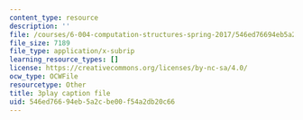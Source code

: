 ```yaml
---
content_type: resource
description: ''
file: /courses/6-004-computation-structures-spring-2017/546ed76694eb5a2cbe00f54a2db20c66_OaT9zGXjAmQ.vtt
file_size: 7189
file_type: application/x-subrip
learning_resource_types: []
license: https://creativecommons.org/licenses/by-nc-sa/4.0/
ocw_type: OCWFile
resourcetype: Other
title: 3play caption file
uid: 546ed766-94eb-5a2c-be00-f54a2db20c66
---
```

